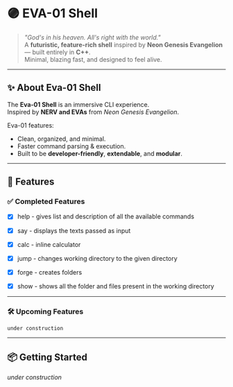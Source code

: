 # 🟣 EVA-01 Shell  
> *"God's in his heaven. All's right with the world."*  
> A **futuristic, feature-rich shell** inspired by **Neon Genesis Evangelion** — built entirely in **C++**.  
> Minimal, blazing fast, and designed to feel alive.

---

## ✨ About Eva-01 Shell  
The **Eva-01 Shell** is an immersive CLI experience.  
Inspired by **NERV and EVAs** from *Neon Genesis Evangelion*.

Eva-01 features:  
- Clean, organized, and minimal.  
- Faster command parsing & execution.  
- Built to be **developer-friendly**, **extendable**, and **modular**.  

---

## 🚀 Features  

### ✅ Completed Features  
- [x] help - gives list and description of all the available commands
- [x] say - displays the texts passed as input
- [x] calc - inline calculator
- [x] jump - changes working directory to the given directory
- [x] forge - creates folders 
- [x] show - shows all the folder and files present in the working directory


---

### 🛠️ Upcoming Features  
    under construction

---

## 📦 Getting Started  

*under construction*